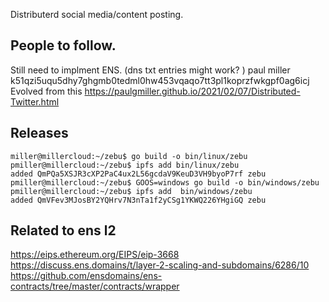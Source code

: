 Distributerd social media/content posting.


## People to follow.
Still need to implment ENS. (dns txt entries might work? )
paul miller k51qzi5uqu5dhy7ghgmb0tedml0hw453vqaqo7tt3pl1koprzfwkgpf0ag6icj
Evolved from this
https://paulgmiller.github.io/2021/02/07/Distributed-Twitter.html


## Releases
```
miller@millercloud:~/zebu$ go build -o bin/linux/zebu
pmiller@millercloud:~/zebu$ ipfs add bin/linux/zebu 
added QmPQa5XSJR3cXP2PaC4ux2L56gcdaV9KeuD3VH9byoP7rf zebu
pmiller@millercloud:~/zebu$ GOOS=windows go build -o bin/windows/zebu 
pmiller@millercloud:~/zebu$ ipfs add  bin/windows/zebu 
added QmVFev3MJosBY2YQHrv7N3nTa1f2yCSg1YKWQ226YHgiGQ zebu
```

## Related to ens l2
https://eips.ethereum.org/EIPS/eip-3668
https://discuss.ens.domains/t/layer-2-scaling-and-subdomains/6286/10
https://github.com/ensdomains/ens-contracts/tree/master/contracts/wrapper
